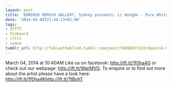 ```yaml
---
layout: post
title: 'DOMINIK MERSCH GALLERY, Sydney presents: Li Hongbo - Pure White Paper on Vimeo'
date: '2014-03-09T21:44:13+01:00'
tags:
- IFTTT
- Pinboard
- ifttt
- vimeo
tumblr_url: http://fabiantheblind.tumblr.com/post/79090857263/dominik-mersch-gallery-sydney-presents-li-hongbo
---
```

March 04, 2014 at 10:40AM
Like us on facebook: http://ift.tt/1f0ha4G or check out our webpage: http://ift.tt/WqrMVG. To enquire or to find out more about the artist please have a look here: http://ift.tt/1f0ha4Khttp://ift.tt/TtBohT
